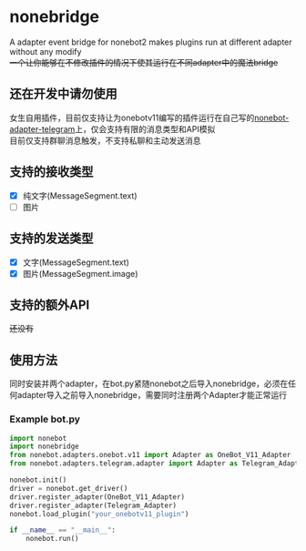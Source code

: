 # nonebridge
A adapter event bridge for nonebot2 makes plugins run at different adapter without any modify   
~~一个让你能够在不修改插件的情况下使其运行在不同adapter中的魔法bridge~~
## 还在开发中请勿使用
女生自用插件，目前仅支持让为onebotv11编写的插件运行在自己写的[nonebot-adapter-telegram](https://github.com/ColdThunder11/nonebot-adapter-telegram)上，仅会支持有限的消息类型和API模拟   
目前仅支持群聊消息触发，不支持私聊和主动发送消息
## 支持的接收类型
- [x] 纯文字(MessageSegment.text)
- [ ] 图片

## 支持的发送类型
- [x] 文字(MessageSegment.text)
- [x] 图片(MessageSegment.image)

## 支持的额外API
~~还没有~~

## 使用方法
同时安装并两个adapter，在bot.py紧随nonebot之后导入nonebridge，必须在任何adapter导入之前导入nonebridge，需要同时注册两个Adapter才能正常运行   
### Example bot.py
```python
import nonebot
import nonebridge
from nonebot.adapters.onebot.v11 import Adapter as OneBot_V11_Adapter
from nonebot.adapters.telegram.adapter import Adapter as Telegram_Adapter

nonebot.init()
driver = nonebot.get_driver()
driver.register_adapter(OneBot_V11_Adapter)
driver.register_adapter(Telegram_Adapter)
nonebot.load_plugin("your_onebotv11_plugin")

if __name__ == "__main__":
    nonebot.run()   
```